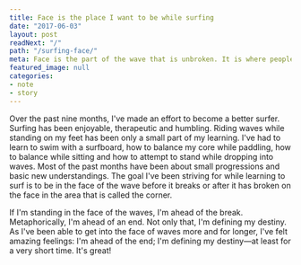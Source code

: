 ```yaml
---
title: Face is the place I want to be while surfing
date: "2017-06-03"
layout: post
readNext: "/"
path: "/surfing-face/"
meta: Face is the part of the wave that is unbroken. It is where people riding waves want to be while riding
featured_image: null
categories:
- note
- story
---
```


Over the past nine months, I've made an effort to become a better surfer. Surfing has been enjoyable, therapeutic and humbling. Riding waves while standing on my feet has been only a small part of my learning. I've had to learn to swim with a surfboard, how to balance my core while paddling, how to balance while sitting and how to attempt to stand while dropping into waves. Most of the past months have been about small progressions and basic new understandings. The goal I've been striving for while learning to surf is to be in the face of the wave before it breaks or after it has broken on the face in the area that is called the corner. 

If I'm standing in the face of the waves, I'm ahead of the break. Metaphorically, I'm ahead of an end. Not only that, I'm defining my destiny. As I've been able to get into the face of waves more and for longer, I've felt amazing feelings: I'm ahead of the end; I'm defining my destiny—at least for a very short time. It's great!
